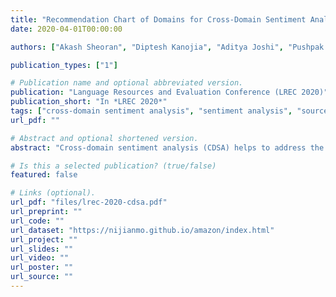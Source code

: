 ```yaml
---
title: "Recommendation Chart of Domains for Cross-Domain Sentiment Analysis: Findings of A 20 Domain Study"
date: 2020-04-01T00:00:00

authors: ["Akash Sheoran", "Diptesh Kanojia", "Aditya Joshi", "Pushpak Bhattacharyya" ]

publication_types: ["1"]

# Publication name and optional abbreviated version.
publication: "Language Resources and Evaluation Conference (LREC 2020)"
publication_short: "In *LREC 2020*"
tags: ["cross-domain sentiment analysis", "sentiment analysis", "source domain selection", "word embeddings", "embeddings", "theoretical"]
url_pdf: ""

# Abstract and optional shortened version.
abstract: "Cross-domain sentiment analysis (CDSA) helps to address the problem of data scarcity in scenarios where labelled data for a domain (known as the target domain) is unavailable or insufficient. However, the decision to choose a domain (known as the source domain) to leverage from is, at best, intuitive. In this paper, we investigate text similarity metrics to facilitate source domain selection for CDSA. We report results on 20 domains (all possible pairs) using 11 similarity metrics. Specifically, we compare CDSA performance with these metrics for different domain-pairs to enable the selection of a suitable source domain, given a target domain. These metrics include two novel metrics for evaluating domain adaptability to help source domain selection of labelled data and utilize word and sentence-based embeddings as metrics for unlabelled data. The goal of our experiments is a recommendation chart that gives the K best source domains for CDSA for a given target domain. We show that the best K source domains returned by our similarity metrics have a precision of over 50%, for varying values of K."

# Is this a selected publication? (true/false)
featured: false

# Links (optional).
url_pdf: "files/lrec-2020-cdsa.pdf"
url_preprint: ""
url_code: ""
url_dataset: "https://nijianmo.github.io/amazon/index.html"
url_project: ""
url_slides: ""
url_video: ""
url_poster: ""
url_source: ""
---
```

